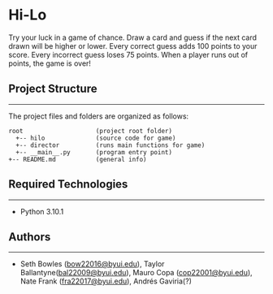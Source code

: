 # Hi-Lo
Try your luck in a game of chance. Draw a card and guess if the next card drawn will be higher or lower. Every correct guess adds 100 points
to your score. Every incorrect guess loses 75 points. When a player runs out of points, the game is over!

## Project Structure
---
The project files and folders are organized as follows:
```
root                    (project root folder)
  +-- hilo              (source code for game)
  +-- director          (runs main functions for game)
  +-- __main__.py       (program entry point)
+-- README.md           (general info)
```

## Required Technologies
---
* Python 3.10.1

## Authors
---
* Seth Bowles (bow22016@byui.edu), Taylor Ballantyne(bal22009@byui.edu), Mauro Copa (cop22001@byui.edu), Nate Frank (fra22017@byui.edu), Andrés Gaviria(?)


